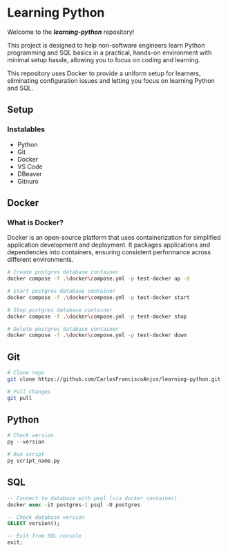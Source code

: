 # Learning Python

Welcome to the **_learning-python_** repository!

This project is designed to help non-software engineers learn Python programming and SQL basics in a practical, hands-on environment with minimal setup hassle, allowing you to focus on coding and learning.

This repository uses Docker to provide a uniform setup for learners, eliminating configuration issues and letting you focus on learning Python and SQL.

## Setup

### Instalables

- Python
- Git
- Docker
- VS Code
- DBeaver
- Gitnuro

## Docker

### What is Docker?

Docker is an open-source platform that uses containerization for simplified application development and deployment. It packages applications and dependencies into containers, ensuring consistent performance across different environments.

```sh
# Create postgres database container
docker compose -f .\docker\compose.yml -p test-docker up -d

# Start postgres database container
docker compose -f .\docker\compose.yml -p test-docker start

# Stop postgres database container
docker compose -f .\docker\compose.yml -p test-docker stop

# Delete postgres database container
docker compose -f .\docker\compose.yml -p test-docker down
```

## Git

```sh
# Clone repo
git clone https://github.com/CarlosFranciscoAnjos/learning-python.git

# Pull changes
git pull
```

## Python

```py
# Check version
py --version

# Run script
py script_name.py
```

## SQL

```sql
-- Connect to database with psql (via docker container)
docker exec -it postgres-1 psql -U postgres

-- Check database version
SELECT version();

-- Exit from SQL console
exit;
```
